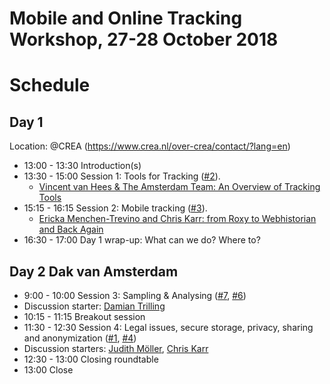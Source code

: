 # Mobile and Online Tracking Workshop, 27-28 October 2018
# Schedule

## Day 1
Location: @CREA (https://www.crea.nl/over-crea/contact/?lang=en)

-  13:00 - 13:30 Introduction(s)
-  13:30 - 15:00 Session 1: Tools for Tracking 
                ([#2](https://github.com/ccs-amsterdam/digitaltrackingworkshop18/issues/2)).                 
   - [Vincent van Hees & The Amsterdam Team: An Overview of Tracking Tools](https://github.com/ccs-amsterdam/digitaltrackingworkshop18/issues/8) 
-  15:15 - 16:15 Session 2: Mobile tracking ([#3](https://github.com/ccs-amsterdam/digitaltrackingworkshop18/issues/3)). 
   - [Ericka Menchen-Trevino and Chris Karr: from Roxy to Webhistorian and Back Again](https://github.com/ccs-amsterdam/digitaltrackingworkshop18/issues/9)
-  16:30 - 17:00 Day 1 wrap-up: What can we do? Where to? 

## Day 2 Dak van Amsterdam

-   9:00 - 10:00 Session 3: Sampling & Analysing 
                 ([#7](https://github.com/ccs-amsterdam/digitaltrackingworkshop18/issues/7), 
                  [#6](https://github.com/ccs-amsterdam/digitaltrackingworkshop18/issues/6)) 
  - Discussion starter: [Damian Trilling](https://github.com/damian0604)
-  10:15 - 11:15 Breakout session
-  11:30 - 12:30 Session 4: Legal issues, secure storage, privacy, sharing and anonymization 
                 ([#1](https://github.com/ccs-amsterdam/digitaltrackingworkshop18/issues/1), 
                  [#4](https://github.com/ccs-amsterdam/digitaltrackingworkshop18/issues/4))
  - Discussion starters: [Judith Möller](https://github.com/JudithMoeller), [Chris Karr](https://github.com/audaciouscode)
-  12:30 - 13:00 Closing roundtable
-  13:00  Close


